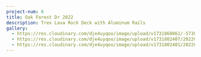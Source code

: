 ```yaml
---
project-num: 6
title: Oak Forest Dr 2022
description: Trex Lava Rock Deck with Aluminum Rails
gallery:
  - https://res.cloudinary.com/dje4uyqoo/image/upload/v1731860861/-573873931696684814_vlzxcz.jpg
  - https://res.cloudinary.com/dje4uyqoo/image/upload/v1731802407/20220828_172328_mp4yyq.jpg
  - https://res.cloudinary.com/dje4uyqoo/image/upload/v1731802401/20220901_101650_i7r0is.jpg
---
```

